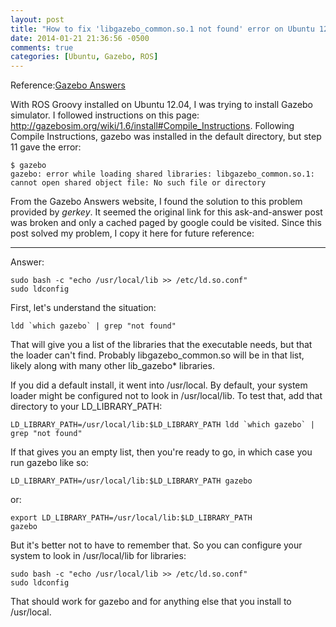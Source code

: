 ```yaml
---
layout: post
title: "How to fix 'libgazebo_common.so.1 not found' error on Ubuntu 12.04"
date: 2014-01-21 21:36:56 -0500
comments: true
categories: [Ubuntu, Gazebo, ROS]
---
```


Reference:[Gazebo Answers](http://webcache.googleusercontent.com/search?q=cache:BPYPhX2gWWsJ:answers.gazebosim.org/question/2338/on-ubuntu-1204-libgazebo_commonso1-not-found/+&cd=2&hl=en&ct=clnk&gl=us)

With ROS Groovy installed on Ubuntu 12.04, I was trying to install Gazebo simulator. I followed instructions on this page: http://gazebosim.org/wiki/1.6/install#Compile_Instructions. Following Compile Instructions, gazebo was installed in the default directory, but step 11 gave the error: 

```
$ gazebo
gazebo: error while loading shared libraries: libgazebo_common.so.1: cannot open shared object file: No such file or directory
```
<!-- more -->

From the Gazebo Answers website, I found the solution to this problem provided by *gerkey*. It seemed the original link for this ask-and-answer post was broken and only a cached paged by google could be visited. Since this post solved my problem, I copy it here for future reference:

--------------------------------------------------
Answer:

```
sudo bash -c "echo /usr/local/lib >> /etc/ld.so.conf"
sudo ldconfig
```

First, let's understand the situation:

```
ldd `which gazebo` | grep "not found"
```

That will give you a list of the libraries that the executable needs, but that the loader can't find. Probably libgazebo\_common.so will be in that list, likely along with many other lib\_gazebo\* libraries.

If you did a default install, it went into /usr/local. By default, your system loader might be configured not to look in /usr/local/lib. To test that, add that directory to your LD_LIBRARY_PATH:

```
LD_LIBRARY_PATH=/usr/local/lib:$LD_LIBRARY_PATH ldd `which gazebo` | grep "not found"
```

If that gives you an empty list, then you're ready to go, in which case you run gazebo like so:

```
LD_LIBRARY_PATH=/usr/local/lib:$LD_LIBRARY_PATH gazebo
```

or:

```
export LD_LIBRARY_PATH=/usr/local/lib:$LD_LIBRARY_PATH
gazebo
```

But it's better not to have to remember that. So you can configure your system to look in /usr/local/lib for libraries:

```
sudo bash -c "echo /usr/local/lib >> /etc/ld.so.conf"
sudo ldconfig
```

That should work for gazebo and for anything else that you install to /usr/local.
